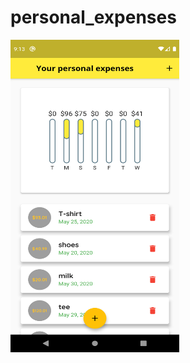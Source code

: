 # personal_expenses
<a href="url"><img src="screenshoot/androidScreenShoot.png" align="center" height="500" width="270" ></a>
